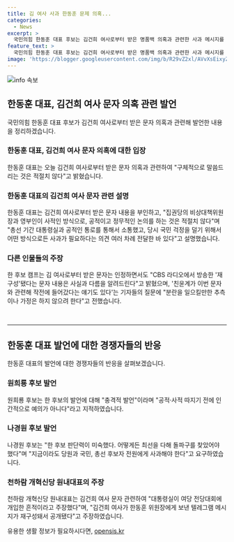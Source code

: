 ```yaml
---
title: 김 여사 사과 한동훈 문제 의혹...
categories:
  - News
excerpt: >
  국민의힘 한동훈 대표 후보는 김건희 여사로부터 받은 명품백 의혹과 관련한 사과 메시지를 부인했습니다. 한 후보 캠프는 김 여사의 문자를 인정하되, CBS 김규완 논설실장이 공개한 문자 내용은 사실과 다르다고 주장했습니다. 또한, 이에 대한 친윤계의 입장과 비판 등으로 당권 경쟁이 치열해지고 있는 가운데, 후보는 이를 모순되는 얘기로 여기고 의문을 제기했습니다. 이에 원희룡·나경원 후보는 한 후보를 비판하며 논란을 확산시키고 있습니다. 또한, 천하람 원내대표는 대통령실의 개입 의혹을 제기하여 논의를 더욱 확산시켰습니다.
feature_text: >
  국민의힘 한동훈 대표 후보는 김건희 여사로부터 받은 명품백 의혹과 관련한 사과 메시지를 부인했습니다. 한 후보 캠프는 김 여사의 문자를 인정하되, CBS 김규완 논설실장이 공개한 문자 내용은 사실과 다르다고 주장했습니다. 또한, 이에 대한 친윤계의 입장과 비판 등으로 당권 경쟁이 치열해지고 있는 가운데, 후보는 이를 모순되는 얘기로 여기고 의문을 제기했습니다. 이에 원희룡·나경원 후보는 한 후보를 비판하며 논란을 확산시키고 있습니다. 또한, 천하람 원내대표는 대통령실의 개입 의혹을 제기하여 논의를 더욱 확산시켰습니다.
image: 'https://blogger.googleusercontent.com/img/b/R29vZ2xl/AVvXsEixyZcFfHzMRdzZMjFBmAUKJYCLCGyLL1o632UiGVXcaFdKo_bkvkuCioo0uUKlGfBVcT3P84aROyZIXSBEx3Aw5nCQ3pTgDom1WDC4m8eifvWiAmWEEVb4x6G_l8C0QH225ldMjyaFvpxGEBGNO37VmDTDMHGhJPq73UglMfDca1-0aw/s1600/blogspot.png'
---
```


<p><img src="https://blogger.googleusercontent.com/img/b/R29vZ2xl/AVvXsEixyZcFfHzMRdzZMjFBmAUKJYCLCGyLL1o632UiGVXcaFdKo_bkvkuCioo0uUKlGfBVcT3P84aROyZIXSBEx3Aw5nCQ3pTgDom1WDC4m8eifvWiAmWEEVb4x6G_l8C0QH225ldMjyaFvpxGEBGNO37VmDTDMHGhJPq73UglMfDca1-0aw/s1600/blogspot.png" alt="info 속보" /></p>

<h2 data-ke-size="size26">한동훈 대표, 김건희 여사 문자 의혹 관련 발언</h2>

<p data-ke-size="size16">국민의힘 한동훈 대표 후보가 김건희 여사로부터 받은 문자 의혹과 관련해 발언한 내용을 정리하겠습니다.</p>

<h3>한동훈 대표, 김건희 여사 문자 의혹에 대한 입장</h3>

<p data-ke-size="size16">한동훈 대표는 오늘 김건희 여사로부터 받은 문자 의혹과 관련하여 "구체적으로 말씀드리는 것은 적절치 않다"고 밝혔습니다.</p>

<h3>한동훈 대표의 김건희 여사 문자 관련 설명</h3>

<p data-ke-size="size16">한동훈 대표는 김건희 여사로부터 받은 문자 내용을 부인하고, "집권당의 비상대책위원장과 영부인이 사적인 방식으로, 공적이고 정무적인 논의를 하는 것은 적절치 않다"며 "총선 기간 대통령실과 공적인 통로를 통해서 소통했고, 당시 국민 걱정을 덜기 위해서 어떤 방식으로든 사과가 필요하다는 의견 여러 차례 전달한 바 있다"고 설명했습니다.</p>

<h3>다른 인물들의 주장</h3>

<p data-ke-size="size16">한 후보 캠프는 김 여사로부터 받은 문자는 인정하면서도 "CBS 라디오에서 방송한 '재구성'됐다는 문자 내용은 사실과 다름을 알려드린다"고 밝혔으며, '친윤계가 이번 문자와 관련해 작전에 들어갔다는 얘기도 있다'는 기자들의 질문에 "분란을 일으킬만한 추측이나 가정은 하지 않으려 한다"고 전했습니다.</p>

<p data-ke-size="size16">&nbsp;</p>

<hr>

<h2 data-ke-size="size26">한동훈 대표 발언에 대한 경쟁자들의 반응</h2>

<p data-ke-size="size16">한동훈 대표의 발언에 대한 경쟁자들의 반응을 살펴보겠습니다.</p>

<h3>원희룡 후보 발언</h3>

<p data-ke-size="size16">원희룡 후보는 한 후보의 발언에 대해 "충격적 발언"이라며 "공적·사적 따지기 전에 인간적으로 예의가 아니다"라고 지적하였습니다.</p>

<h3>나경원 후보 발언</h3>

<p data-ke-size="size16">나경원 후보는 "한 후보 판단력이 미숙했다. 어떻게든 최선을 다해 돌파구를 찾았어야 했다"며 "지금이라도 당원과 국민, 총선 후보자 전원에게 사과해야 한다"고 요구하였습니다.</p>

<h3>천하람 개혁신당 원내대표의 주장</h3>

<p data-ke-size="size16">천하람 개혁신당 원내대표는 김건희 여사 문자 관련하여 "대통령실이 여당 전당대회에 개입한 흔적이라고 주장했다"며, "김건희 여사가 한동훈 위원장에게 보낸 텔레그램 메시지가 재구성돼서 공개됐다"고 주장하였습니다.</p>
유용한 생활 정보가 필요하시다면, <a href="https://opensis.kr" rel="dofollow">opensis.kr</a>


